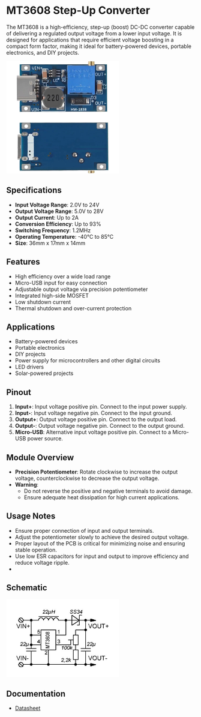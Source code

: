# MT3608 Step-Up Converter

The MT3608 is a high-efficiency, step-up (boost) DC-DC converter capable of delivering a regulated output voltage from a lower input voltage. It is designed for applications that require efficient voltage boosting in a compact form factor, making it ideal for battery-powered devices, portable electronics, and DIY projects.

[<img src="pictures/mt3608.jpg" width="300" alt="MT3608 front/back"/>](pictures/mt3608.jpg)

## Specifications

- **Input Voltage Range**: 2.0V to 24V
- **Output Voltage Range**: 5.0V to 28V
- **Output Current**: Up to 2A
- **Conversion Efficiency**: Up to 93%
- **Switching Frequency**: 1.2MHz
- **Operating Temperature**: -40°C to 85°C
- **Size**: 36mm x 17mm x 14mm

## Features

- High efficiency over a wide load range
- Micro-USB input for easy connection
- Adjustable output voltage via precision potentiometer
- Integrated high-side MOSFET
- Low shutdown current
- Thermal shutdown and over-current protection

## Applications

- Battery-powered devices
- Portable electronics
- DIY projects
- Power supply for microcontrollers and other digital circuits
- LED drivers
- Solar-powered projects

## Pinout

1. **Input+**: Input voltage positive pin. Connect to the input power supply.
2. **Input-**: Input voltage negative pin. Connect to the input ground.
3. **Output+**: Output voltage positive pin. Connect to the output load.
4. **Output-**: Output voltage negative pin. Connect to the output ground.
5. **Micro-USB**: Alternative input voltage positive pin. Connect to a Micro-USB power source.

## Module Overview

- **Precision Potentiometer**: Rotate clockwise to increase the output voltage, counterclockwise to decrease the output voltage.
- **Warning**:
    - Do not reverse the positive and negative terminals to avoid damage.
    - Ensure adequate heat dissipation for high current applications.

## Usage Notes

- Ensure proper connection of input and output terminals.
- Adjust the potentiometer slowly to achieve the desired output voltage.
- Proper layout of the PCB is critical for minimizing noise and ensuring stable operation.
- Use low ESR capacitors for input and output to improve efficiency and reduce voltage ripple.
- 
## Schematic

[<img src="pictures/mt3608-schematic.jpg" width="300" alt="MT3608 Schematic"/>](pictures/mt3608-schematic.jpg)

## Documentation

-  [Datasheet](pdf/MT3608.pdf)
